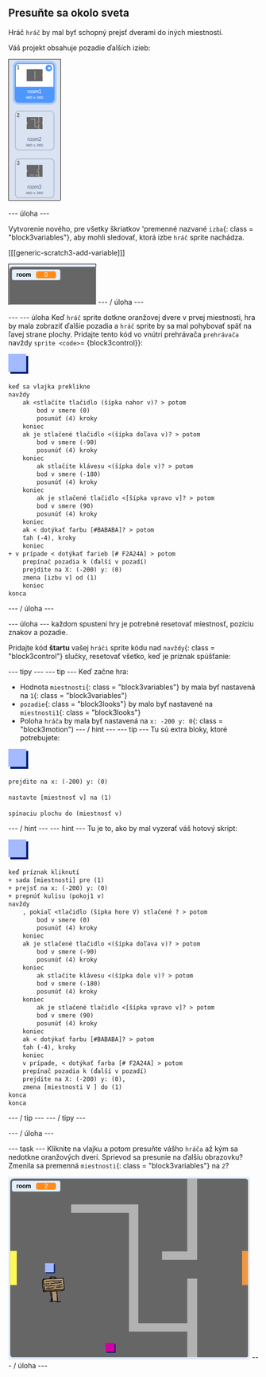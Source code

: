 ## Presuňte sa okolo sveta

Hráč `hráč` by mal byť schopný prejsť dverami do iných miestností.

Váš projekt obsahuje pozadie ďalších izieb:

![snímka obrazovky](images/world-backdrops.png)

\--- úloha \---

Vytvorenie nového, pre všetky škriatkov 'premenné nazvané `izba`{: class = "block3variables"}, aby mohli sledovať, ktorá izbe `hráč` sprite nachádza.

[[[generic-scratch3-add-variable]]]

![snímka obrazovky](images/world-room.png) \--- / úloha \---

\--- \--- úloha Keď `hráč` sprite dotkne oranžovej dvere v prvej miestnosti, hra by mala zobraziť ďalšie pozadia a `hráč` sprite by sa mal pohybovať späť na ľavej strane plochy. Pridajte tento kód vo vnútri prehrávača `prehrávača` navždy `sprite <code>`= {block3control}}:

![prehrávač](images/player.png)

```blocks3
keď sa vlajka preklikne
navždy
    ak <stlačíte tlačidlo (šípka nahor v)? > potom
        bod v smere (0)
        posunúť (4) kroky
    koniec
    ak je stlačené tlačidlo <(šípka doľava v)? > potom
        bod v smere (-90)
        posunúť (4) kroky
    koniec
        ak stlačíte klávesu <(šípka dole v)? > potom
        bod v smere (-180)
        posunúť (4) kroky
    koniec
        ak je stlačené tlačidlo <[šípka vpravo v]? > potom
        bod v smere (90)
        posunúť (4) kroky
    koniec
    ak < dotýkať farbu [#BABABA]? > potom
    ťah (-4), kroky
    koniec
+ v prípade < dotýkať farieb [# F2A24A] > potom
    prepínač pozadia k (ďalší v pozadí)
    prejdite na X: (-200) y: (0)
    zmena [izbu v] od (1)
    koniec
konca
```

\--- / úloha \---

\--- úloha \--- každom spustení hry je potrebné resetovať miestnosť, pozíciu znakov a pozadie.

Pridajte kód **štartu** vašej `hráči` sprite kódu nad `navždy`{: class = "block3control"} slučky, resetovať všetko, keď je príznak spúšťanie:

\--- tipy \--- \--- tip \--- Keď začne hra:

+ Hodnota `miestnosti`{: class = "block3variables"} by mala byť nastavená na `1`{: class = "block3variables"}
+ `pozadie`{: class = "block3looks"} by malo byť nastavené na `miestnosti1`{: class = "block3looks"}
+ Poloha `hráča` by mala byť nastavená na `x: -200 y: 0`{: class = "block3motion") \--- / hint \--- \--- tip \--- Tu sú extra bloky, ktoré potrebujete:

![prehrávač](images/player.png)

```blocks3
prejdite na x: (-200) y: (0)

nastavte [miestnosť v] na (1)

spínaciu plochu do (miestnosť v)
```

\--- / hint \--- \--- hint \--- Tu je to, ako by mal vyzerať váš hotový skript:

![prehrávač](images/player.png)

```blocks3
keď príznak kliknutí
+ sada [miestnosti] pre (1)
+ prejsť na x: (-200) y: (0)
+ prepnúť kulisu (pokoj1 v)
navždy
    , pokiaľ <tlačidlo (šípka hore V) stlačené ? > potom
        bod v smere (0)
        posunúť (4) kroky
    koniec
    ak je stlačené tlačidlo <(šípka doľava v)? > potom
        bod v smere (-90)
        posunúť (4) kroky
    koniec
        ak stlačíte klávesu <(šípka dole v)? > potom
        bod v smere (-180)
        posunúť (4) kroky
    koniec
        ak je stlačené tlačidlo <[šípka vpravo v]? > potom
        bod v smere (90)
        posunúť (4) kroky
    koniec
    ak < dotýkať farbu [#BABABA]? > potom
    ťah (-4), kroky
    koniec
    v prípade, < dotýkať farba [# F2A24A] > potom
    prepínač pozadia k (ďalší v pozadí)
    prejdite na X: (-200) y: (0),
    zmena [miestnosti V ] do (1)
konca
konca
```

\--- / tip \--- \--- / tipy \---

\--- / úloha \---

\--- task \--- Kliknite na vlajku a potom presuňte vášho `hráča` až kým sa nedotkne oranžových dverí. Sprievod sa presunie na ďalšiu obrazovku? Zmenila sa premenná `miestnosti`{: class = "block3variables"} na `2`?

![snímka obrazovky](images/world-room-test.png) \--- / úloha \---